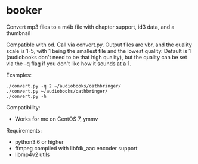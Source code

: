 # booker
Convert mp3 files to a m4b file with chapter support, id3 data, and a thumbnail

Compatible with od. Call via convert.py. Output files are vbr, and the quality scale is 1-5, with 1 being the smallest file and the lowest quality. Default is 1 (audiobooks don't need to be that high quality), but the quality can be set via the -q flag if you don't like how it sounds at a 1.

Examples:
```
./convert.py -q 2 ~/audiobooks/oathbringer/
./convert.py ~/audiobooks/oathbringer/
./convert.py -h
```

Compatibility:
- Works for me on CentOS 7, ymmv

Requirements:
- python3.6 or higher
- ffmpeg compiled with libfdk_aac encoder support
- libmp4v2 utils

